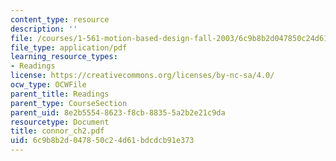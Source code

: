 ```yaml
---
content_type: resource
description: ''
file: /courses/1-561-motion-based-design-fall-2003/6c9b8b2d047850c24d61bdcdcb91e373_connor_ch2.pdf
file_type: application/pdf
learning_resource_types:
- Readings
license: https://creativecommons.org/licenses/by-nc-sa/4.0/
ocw_type: OCWFile
parent_title: Readings
parent_type: CourseSection
parent_uid: 8e2b5554-8623-f8cb-8835-5a2b2e21c9da
resourcetype: Document
title: connor_ch2.pdf
uid: 6c9b8b2d-0478-50c2-4d61-bdcdcb91e373
---
```


